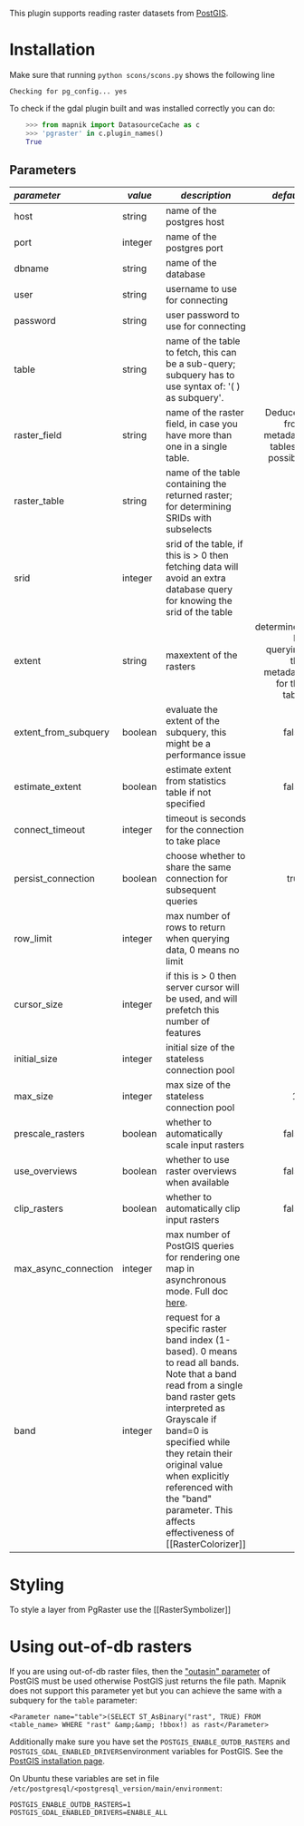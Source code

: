 This plugin supports reading raster datasets from [PostGIS](http://postgis.net).

# Installation

Make sure that running `python scons/scons.py` shows the following line

    Checking for pg_config... yes

To check if the gdal plugin built and was installed correctly you can do:

```python
    >>> from mapnik import DatasourceCache as c
    >>> 'pgraster' in c.plugin_names()
    True
```

## Parameters

| *parameter*       | *value*  | *description* | *default* |
|:------------------|----------|---------------|----------:|
| host                  | string       | name of the postgres host | |
| port                  | integer      | name of the postgres port | |
| dbname                | string       | name of the database | |
| user                  | string       | username to use for connecting | |
| password              | string       | user password to use for connecting | |
| table                 | string       | name of the table to fetch, this can be a sub-query;  subquery has to use syntax of:  '( ) as subquery'. | |
| raster_field          | string       | name of the raster field, in case you have more than one in a single table. | Deduced from metadata tables if possible |
| raster_table          | string       | name of the table containing the returned raster; for determining SRIDs with subselects | |
| srid                  | integer      | srid of the table, if this is > 0 then fetching data will avoid an extra database query for knowing the srid of the table | 0 |
| extent                | string       | maxextent of the rasters | determined by querying the metadata for the table |
| extent_from_subquery  | boolean      | evaluate the extent of the subquery, this might be a performance issue | false |
| estimate_extent       | boolean      | estimate extent from statistics table if not specified | false |
| connect_timeout       | integer      | timeout is seconds for the connection to take place | 4 |
| persist_connection    | boolean      | choose whether to share the same connection for subsequent queries | true |
| row_limit             | integer      | max number of rows to return when querying data, 0 means no limit | 0 |
| cursor_size           | integer      | if this is > 0 then server cursor will be used, and will prefetch this number of features | 0 |
| initial_size          | integer      | initial size of the stateless connection pool | 1 |
| max_size              | integer      | max size of the stateless connection pool | 10 |
| prescale_rasters      | boolean      | whether to automatically scale input rasters | false |
| use_overviews         | boolean      | whether to use raster overviews when available | false |
| clip_rasters          | boolean      | whether to automatically clip input rasters | false |
| max_async_connection  | integer       | max number of PostGIS queries for rendering one map in asynchronous mode. Full doc [here](Postgis-async). | 1 |
| band        | integer  | request for a specific raster band index (1-based). 0 means to read all bands. Note that a band read from a single band raster gets interpreted as Grayscale if band=0 is specified while they retain their original value when explicitly referenced with the "band" parameter. This affects effectiveness of [[RasterColorizer]]  | 0 |

# Styling

To style a layer from PgRaster use the [[RasterSymbolizer]]

# Using out-of-db rasters

If you are using out-of-db raster files, then the ["outasin" parameter](http://postgis.net/docs/RT_ST_AsBinary.html) of PostGIS must be used otherwise PostGIS just returns the file path. Mapnik does not support this parameter yet but you can achieve the same with a subquery for the `table` parameter:
```
<Parameter name="table">(SELECT ST_AsBinary("rast", TRUE) FROM <table_name> WHERE "rast" &amp;&amp; !bbox!) as rast</Parameter>
```

Additionally make sure you have set the `POSTGIS_ENABLE_OUTDB_RASTERS` and `POSTGIS_GDAL_ENABLED_DRIVERS`environment variables for PostGIS. See the [PostGIS installation page](http://postgis.net/docs/postgis_installation.html).

On Ubuntu these variables are set in file `/etc/postgresql/<postgresql_version/main/environment`:
```
POSTGIS_ENABLE_OUTDB_RASTERS=1
POSTGIS_GDAL_ENABLED_DRIVERS=ENABLE_ALL
```